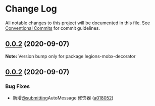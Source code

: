 # Change Log

All notable changes to this project will be documented in this file.
See [Conventional Commits](https://conventionalcommits.org) for commit guidelines.

## [0.0.2](https://github.com/duanguang/lerna-legion-library/compare/legions-mobx-decorator@0.0.2...legions-mobx-decorator@0.0.2) (2020-09-07)

**Note:** Version bump only for package legions-mobx-decorator





## [0.0.2](https://github.com/duanguang/lerna-legion-library/compare/legions-mobx-decorator@0.0.4-alpha.0...legions-mobx-decorator@0.0.2) (2020-09-07)


### Bug Fixes

* 新增[@submitting](https://github.com/submitting)AutoMessage 修饰器 ([a018052](https://github.com/duanguang/lerna-legion-library/commit/a018052def80c8d2a872f4e269f5e35e203df6ff))
